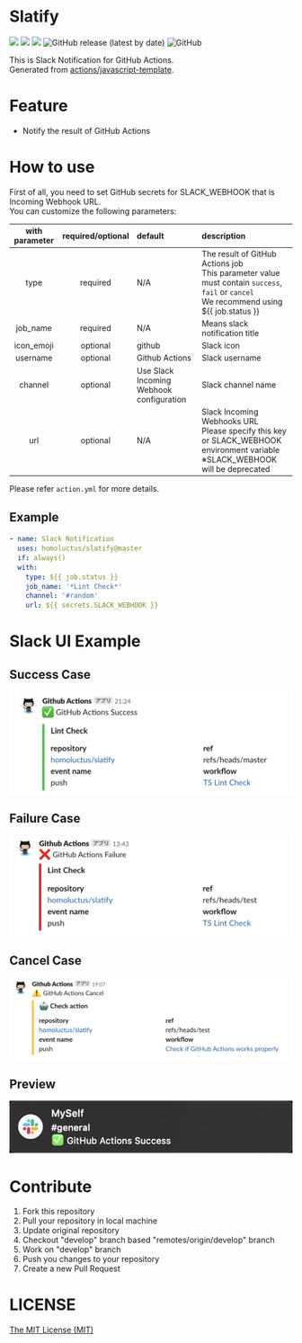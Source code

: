 # Slatify

![](https://github.com/homoluctus/slatify/workflows/TS%20Lint%20Check/badge.svg)
![](https://github.com/homoluctus/slatify/workflows/Actions%20works%20properly/badge.svg)
![](https://github.com/homoluctus/slatify/workflows/Prepare%20for%20release/badge.svg)
![GitHub release (latest by date)](https://img.shields.io/github/v/release/homoluctus/slatify?color=brightgreen)
![GitHub](https://img.shields.io/github/license/homoluctus/slatify?color=brightgreen)

This is Slack Notification for GitHub Actions.<br>
Generated from [actions/javascript-template](https://github.com/actions/javascript-template).

# Feature
- Notify the result of GitHub Actions

# How to use
First of all, you need to set GitHub secrets for SLACK_WEBHOOK that is Incoming Webhook URL.<br>
You can customize the following parameters:

|with parameter|required/optional|default|description|
|:--:|:--:|:--|:--|
|type|required|N/A|The result of GitHub Actions job<br>This parameter value must contain `success`, `fail` or `cancel`<br>We recommend using ${{ job.status }}|
|job_name|required|N/A|Means slack notification title|
|icon_emoji|optional|github|Slack icon|
|username|optional|Github Actions|Slack username|
|channel|optional|Use Slack Incoming Webhook configuration|Slack channel name|
|url|optional|N/A|Slack Incoming Webhooks URL<br>Please specify this key or SLACK_WEBHOOK environment variable<br>※SLACK_WEBHOOK will be deprecated|

Please refer `action.yml` for more details.

## Example
```..github/workflows/main.yml
- name: Slack Notification
  uses: homoluctus/slatify@master
  if: always()
  with:
    type: ${{ job.status }}
    job_name: '*Lint Check*'
    channel: '#random'
    url: ${{ secrets.SLACK_WEBHOOK }}
```

# Slack UI Example
## Success Case

<img src="./images/github_actions_success.png" alt="github actions success pattern">

## Failure Case

<img src="./images/github_actions_failure.png" alt="github actions failure pattern">

## Cancel Case

<img src="./images/github_actions_cancel.png" alt="github actions cancel pattern">

## Preview

<img src="./images/preview.png" alt="Notification Preview">

# Contribute
1. Fork this repository
2. Pull your repository in local machine
3. Update original repository
4. Checkout "develop" branch based "remotes/origin/develop" branch
5. Work on "develop" branch
6. Push you changes to your repository
7. Create a new Pull Request

# LICENSE

[The MIT License (MIT)](https://github.com/homoluctus/slatify/blob/master/LICENSE)